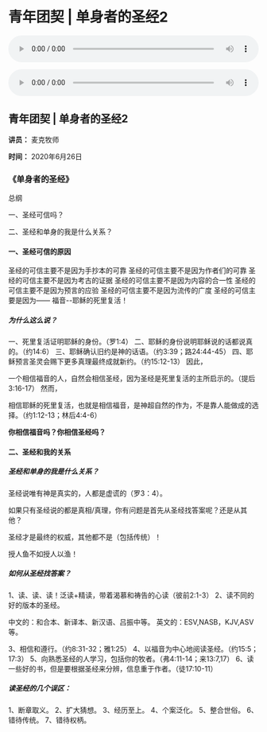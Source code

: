 # 青年团契 | 单身者的圣经2

<audio style="width: 100%;" preload="false" controls controlslist="nodownload"><source src="http://file.simai.life/audio/mp3/2020/dantuan_2_1_200626.mp3" type="audio/mpeg">Your browser does not support the audio element.</audio>

<audio style="width: 100%;" preload="false" controls controlslist="nodownload"><source src="http://file.simai.life/audio/mp3/2020/dantuan_2_2_200626.mp3" type="audio/mpeg">Your browser does not support the audio element.</audio>


## 青年团契 | 单身者的圣经2

**讲员：** 麦克牧师

**时间：** 2020年6月26日

### 《单身者的圣经》

总纲

一、圣经可信吗？

二、圣经和单身的我是什么关系？

#### 一、圣经可信的原因

圣经的可信主要不是因为手抄本的可靠
圣经的可信主要不是因为作者们的可靠
圣经的可信主要不是因为考古的证据
圣经的可信主要不是因为内容的合一性
圣经的可信主要不是因为预言的应验
圣经的可信主要不是因为流传的广度
圣经的可信主要是因为——
福音--耶稣的死里复活！

##### 为什么这么说？

一、死里复活证明耶稣的身份。（罗1:4）
二、耶稣的身份说明耶稣说的话都说真的。（约14:6）
三、耶稣确认旧约是神的话语。（约3:39；路24:44-45）
四、耶稣预言圣灵会赐下更多真理最终成就新约。（约15:12-13）
因此，

一个相信福音的人，自然会相信圣经，因为圣经是死里复活的主所启示的。（提后3:16-17）
然而， 

相信耶稣的死里复活，也就是相信福音，是神超自然的作为，不是靠人能做成的选择。（约1:12-13；林后4:4-6）

**你相信福音吗？你相信圣经吗？**

#### 二、圣经和我的关系

##### 圣经和单身的我是什么关系？

圣经说唯有神是真实的，人都是虚谎的（罗3：4）。

如果只有圣经说的都是真相/真理，你有问题是首先从圣经找答案呢？还是从其他？

圣经才是最终的权威，其他都不是（包括传统）！

授人鱼不如授人以渔！

##### 如何从圣经找答案？

1、读、读、读！泛读+精读，带着渴慕和祷告的心读（彼前2:1-3）
2、读不同的好的版本的圣经。

中文的：和合本、新译本、新汉语、吕振中等。
英文的：ESV,NASB，KJV,ASV等。

3、相信和遵行。（约8:31-32；雅1:25）
4、以福音为中心地阅读圣经。（约15:5；17:3）
5、向熟悉圣经的人学习，包括你的牧者。（弗4:11-14；来13:7,17）
6、读一些好的书，但是要根据圣经来分辨，信息重于作者。（徒17:10-11）

##### 读圣经的几个误区：

1、断章取义。
2、扩大猜想。
3、经历至上。
4、个案泛化。
5、整合世俗。
6、错待传统。
7、错待权柄。

 

